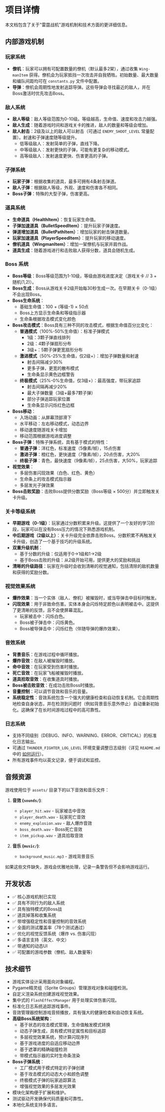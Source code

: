 # 项目详情

本文档包含了关于"雷霆战机"游戏机制和技术方面的更详细信息。

## 内部游戏机制

### 玩家系统
- **僚机**：玩家可以拥有可配置数量的僚机（默认最多2架），通过收集 `Wing-manItem` 获得。僚机会为玩家抵挡一次攻击并自我牺牲。初始数量、最大数量和编队间距均可在 `constants.py` 文件中配置。
- **导弹**：僚机会周期性地发射追踪导弹。这些导弹会寻找最近的敌人，并在Boss激活时优先攻击Boss。

### 敌人系统
- **敌人等级**：敌人等级范围为0-10级。等级越高，生命值、速度和攻击力越强。
- **敌人生成**：随着游戏时间和游戏关卡的推进，敌人的数量和等级会增加。
- **敌人射击**：2级及以上的敌人可以射击（可通过 `ENEMY_SHOOT_LEVEL` 常量配置）。射速和子弹速度随等级提升。
  - 低等级敌人：发射简单的子弹，直线下降。
  - 中等级敌人：发射更快的子弹，可能有更复杂的移动模式。
  - 高等级敌人：发射速度更快、伤害更高的子弹。

### 子弹系统
- **玩家子弹**：根据收集的道具，最多可拥有4条射击弹道。
- **敌人子弹**：根据敌人等级，外观、速度和伤害各不相同。
- **Boss子弹**：特殊的大型子弹，伤害更高。

### 道具系统
- **生命道具（HealthItem）**：恢复玩家生命值。
- **子弹加速道具（BulletSpeedItem）**：提升玩家子弹速度。
- **弹道增加道具（BulletPathItem）**：增加玩家的射击弹道数量。
- **玩家加速道具（PlayerSpeedItem）**：提升玩家的移动速度。
- **僚机道具（WingmanItem）**：增加一架僚机与玩家并肩作战。
- **道具生成**：随着游戏进行和击败敌人获得分数，道具会随机生成。

### Boss 系统
- **Boss等级**：Boss等级范围为1-10级，等级由游戏进度决定（游戏关卡 // 3 + 随机(1,2)）。
- **Boss生成**：Boss从游戏关卡2级开始每30秒生成一次。在早期关卡（0-1级）不会出现Boss。
- **Boss生命系统**：
  - 基础生命值：100 + (等级-1) × 50点
  - Boss上方显示生命条和等级指示器
  - 生命条根据攻击模式变化颜色
- **Boss攻击模式**：Boss具有三种不同的攻击模式，根据生命值百分比变化：
  - **普通模式**（100%-50%生命值）：标准子弹模式
    - 1级：3颗子弹直线排列
    - 2级：4颗子弹扇形分布
    - 3级+：5颗子弹更宽扇形分布
  - **激进模式**（50%-25%生命值，仅2级+）：增加子弹数量和射速
    - 射击间隔减少30%
    - 更多子弹，更宽的散布模式
    - 生命条显示黄色边框警告
  - **终极模式**（25%-0%生命值，仅3级+）：最高强度，带玩家追踪
    - 射击间隔再减少20%
    - 最大子弹数量（3级+最多7颗子弹）
    - 部分子弹追踪玩家位置
    - 生命条显示闪烁红色边框
- **Boss移动**：
  - 入场动画：从屏幕顶部滑下
  - 水平移动：左右移动模式，动态边界
  - 移动速度随游戏关卡增加
  - 移动范围根据游戏进度调整
- **Boss子弹**：特殊子弹系统，具有基于模式的特性：
  - **普通子弹**：洋红色，标准速度（5像素/帧），15点伤害
  - **激进子弹**：橙红色，更快速度（7像素/帧），20点伤害，大20%
  - **终极子弹**：青色，最快速度（9像素/帧），25点伤害，大50%，玩家追踪
- **视觉效果**：
  - 多层伤害闪现效果（白色、红色、黄色）
  - 生命条上的攻击模式指示器
  - 多层发光子弹效果
- **Boss击败奖励**：击败Boss提供分数奖励（Boss等级 × 500分）并立即触发关卡升级。

### 关卡等级系统
- **早期游戏（0-1级）**：玩家通过分数积累来升级。这提供了一个友好的学习阶段，玩家可以在没有Boss压力的情况下熟悉游戏机制。
- **中后期游戏（2级以上）**：关卡升级完全依靠击败Boss。分数积累不再触发关卡升级，创造了一个基于技巧的升级系统。
- **双重升级机制**：
  - 基于分数的升级：仅适用于0→1级和1→2级
  - 基于Boss击败的升级：从2级开始可用，提供更大的奖励和挑战
- **清晰的升级路径**：玩家在升级时会收到清晰的视觉通知，包括清除的敌机数量和获得的奖励分数。

### 视觉效果系统
- **爆炸效果**：当一个实体（敌人、僚机）被摧毁时，或当导弹击中目标时触发。
- **闪现效果**：用于非致命伤害。实体本身会闪烁特定颜色以表明被击中。这提供了更清晰的反馈，且不会使屏幕混乱。
    - 玩家被击中：闪烁白色。
    - Boss被子弹击中：闪烁黄色。
    - Boss被导弹击中：闪烁红色（伴随导弹的爆炸效果）。

### 音效系统
- **背景音乐**：在游戏过程中循环播放。
- **爆炸音效**：在敌人被摧毁时播放。
- **命中音效**：在玩家受到伤害时播放。
- **死亡音效**：在玩家飞船被摧毁时播放。
- **道具拾取音效**：在收集道具时播放。
- **Boss被击败音效**：在成功击败Boss时播放。
- **音量控制**：可以调节音效和音乐的音量。
- **系统稳定性**：音效系统包含一个强大的健康检查和自动恢复机制。它会周期性地检查自身状态，并在检测到问题时（例如背景音乐意外停止）自动重新初始化。这确保了在长时间游戏过程中的高可靠性。

### 日志系统
- 支持不同级别（DEBUG、INFO、WARNING、ERROR、CRITICAL）的标准化日志输出。
- 可通过 `THUNDER_FIGHTER_LOG_LEVEL` 环境变量调整日志级别（详见 `README.md` 中的 [如何运行](#how-to-run)）。
- 所有游戏事件均以英文记录，便于调试和监控。

## 音频资源

游戏使用位于 `assets/` 目录下的以下音效和音乐文件：

1. **音效 (`sounds/`)**:
   - `player_hit.wav` - 玩家被击中音效
   - `player_death.wav` - 玩家死亡音效
   - `enemy_explosion.wav` - 敌人爆炸音效
   - `boss_death.wav` - Boss死亡音效
   - `item_pickup.wav` - 道具拾取音效

2. **音乐 (`music/`)**:
   - `background_music.mp3` - 游戏背景音乐

如果这些文件缺失，游戏会优雅地处理，记录一条警告但不会影响游戏运行。

## 开发状态

- ✅ 核心游戏机制已实现
- ✅ 具有不同行为的敌人系统
- ✅ 具有独特模式的Boss战
- ✅ 道具掉落和收集系统
- ✅ 带增强稳定性和音量控制的音效系统
- ✅ 全面的测试覆盖率（78个测试通过）
- ✅ 优化的视觉反馈系统（爆炸 vs. 伤害闪现）
- ✅ 多语言支持（英文、中文）
- ✅ 带通知的动态UI
- ✅ 可配置的游戏参数（僚机、敌人数量等）

## 技术细节

- 游戏实体设计采用面向对象编程。
- Pygame精灵组（Sprite Groups）管理游戏对象和碰撞检测。
- 自定义渲染系统创建游戏视觉效果。
- 集中式的 `FlashEffectManager` 用于处理实体伤害闪现。
- 标准化日志系统追踪游戏事件。
- 音效管理器控制游戏音频播放，具有强大的健康检查和自动恢复系统。
- **高级Boss系统架构**：
  - 基于状态的攻击模式管理，生命值触发模式转换
  - 动态子弹生成，具有模式特定属性和目标追踪
  - 多层视觉效果系统，预计算闪现序列
  - 基于游戏进度的自适应移动边界
  - 基于遮罩的精确碰撞检测
  - 带模式指示器的实时生命条渲染
- **Boss子弹系统**：
  - 工厂模式用于模式特定的子弹创建
  - 基于攻击模式的动态大小和颜色调整
  - 终极模式子弹的玩家追踪算法
  - 增强视觉效果的多层发光效果
- 模块化架构便于扩展和维护。
- 测试驱动开发确保代码质量和可靠性。
- 本地化系统支持多语言。 